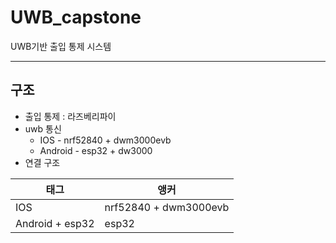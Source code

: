 # UWB_capstone

UWB기반 출입 통제 시스템

---
## 구조
* 출입 통제 : 라즈베리파이
* uwb 통신
    * IOS - nrf52840 + dwm3000evb
    * Android - esp32 + dw3000
* 연결 구조

| 태그 | 앵커 |
|------|------|
| IOS | nrf52840 + dwm3000evb |
| Android + esp32 | esp32 |